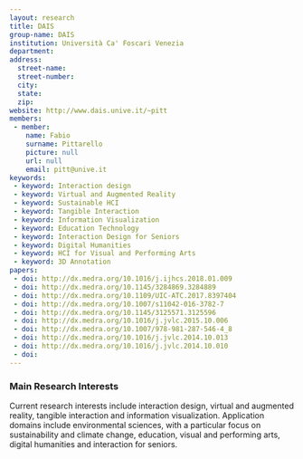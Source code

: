 ```yaml
---
layout: research
title: DAIS
group-name: DAIS
institution: Università Ca' Foscari Venezia
department: 
address: 
  street-name: 
  street-number: 
  city: 
  state: 
  zip: 
website: http://www.dais.unive.it/~pitt
members: 
 - member: 
    name: Fabio
    surname: Pittarello
    picture: null
    url: null
    email: pitt@unive.it
keywords: 
 - keyword: Interaction design
 - keyword: Virtual and Augmented Reality
 - keyword: Sustainable HCI
 - keyword: Tangible Interaction
 - keyword: Information Visualization
 - keyword: Education Technology
 - keyword: Interaction Design for Seniors
 - keyword: Digital Humanities
 - keyword: HCI for Visual and Performing Arts
 - keyword: 3D Annotation
papers: 
 - doi: http://dx.medra.org/10.1016/j.ijhcs.2018.01.009
 - doi: http://dx.medra.org/10.1145/3284869.3284889
 - doi: http://dx.medra.org/10.1109/UIC-ATC.2017.8397404
 - doi: http://dx.medra.org/10.1007/s11042-016-3782-7
 - doi: http://dx.medra.org/10.1145/3125571.3125596
 - doi: http://dx.medra.org/10.1016/j.jvlc.2015.10.006
 - doi: http://dx.medra.org/10.1007/978-981-287-546-4_8
 - doi: http://dx.medra.org/10.1016/j.jvlc.2014.10.013
 - doi: http://dx.medra.org/10.1016/j.jvlc.2014.10.010
 - doi: 
---
```



### Main Research Interests
Current research interests include interaction design, virtual and augmented reality, tangible interaction and information visualization.
Application domains include environmental sciences, with a particular focus on sustainability and climate change, education, visual and performing arts, digital humanities and interaction for seniors.